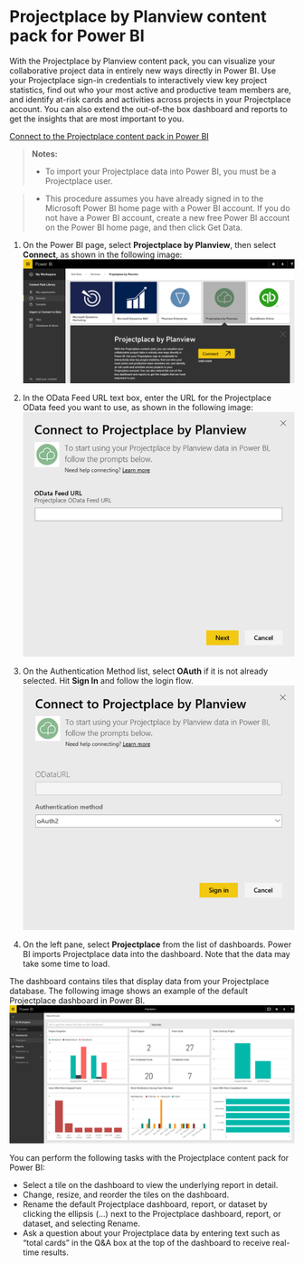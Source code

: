 <properties
   pageTitle="Projectplace content pack for Power BI"
   description="Projectplace content pack for Power BI"
   services="powerbi"
   documentationCenter=""
   authors="tpalmer"
   manager="mblythe"
   editor=""
   tags=""/>

<tags
   ms.service="powerbi"
   ms.devlang="NA"
   ms.topic="article"
   ms.tgt_pltfrm="NA"
   ms.workload="powerbi"
   ms.date="11/12/2015"
   ms.author="tpalmer"/>

# Projectplace by Planview content pack for Power BI  

With the Projectplace by Planview content pack, you can visualize your collaborative project data in entirely new ways directly in Power BI. Use your Projectplace sign-in credentials to interactively view key project statistics, find out who your most active and productive team members are, and identify at-risk cards and activities across projects in your Projectplace account. You can also extend the out-of-the box dashboard and reports to get the insights that are most important to you.

[Connect to the Projectplace content pack in Power BI](https://app.powerbi.com/getdata/services/projectplace)

>**Notes:**  
>- To import your Projectplace data into Power BI, you must be a Projectplace user.   

>- This procedure assumes you have already signed in to the Microsoft Power BI home page with a Power BI account. If you do not have a Power BI account, create a new free Power BI account on the Power BI home page, and then click Get Data.



1. On the Power BI page, select **Projectplace by Planview**, then select **Connect**, as shown in the following image:  
	![](media/powerbi-content-pack-projectplace/getdata2.PNG)

2. In the OData Feed URL text box, enter the URL for the Projectplace OData feed you want to use, as shown in the following image:
	![](media/powerbi-content-pack-projectplace/params.png)

3.  On the Authentication Method list, select **OAuth** if it is not already selected. Hit **Sign In** and follow the login flow.   
	![](media/powerbi-content-pack-projectplace/creds.PNG)

4. On the left pane, select **Projectplace** from the list of dashboards. Power BI imports Projectplace data into the dashboard. Note that the data may take some time to load.  

The dashboard contains tiles that display data from your Projectplace database. The following image shows an example of the default Projectplace dashboard in Power BI.
	![](media/powerbi-content-pack-projectplace/dashboard.PNG)


You can perform the following tasks with the Projectplace content pack for Power BI:  
- Select a tile on the dashboard to view the underlying report in detail.
- Change, resize, and reorder the tiles on the dashboard.
- Rename the default Projectplace dashboard, report, or dataset by clicking the ellipsis (…) next to the Projectplace dashboard, report, or dataset, and selecting Rename.
- Ask a question about your Projectplace data by entering text such as “total cards” in the Q&A box at the top of the dashboard to receive real-time results.
